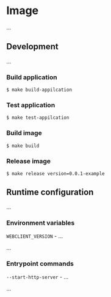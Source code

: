 # Image

...

## Development

...

### Build application

```
$ make build-appilcation
```

### Test application

```
$ make test-appilcation
```

### Build image

```
$ make build
```

### Release image

```
$ make release version=0.0.1-example
```

## Runtime configuration

...

### Environment variables

`WEBCLIENT_VERSION` - ...

...

### Entrypoint commands

`--start-http-server` - ...

...
